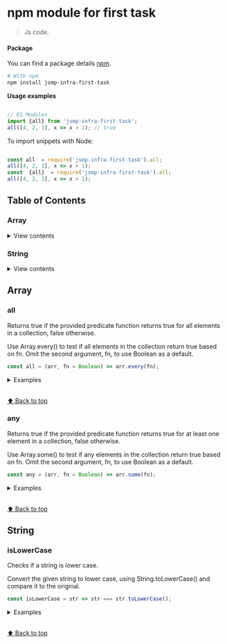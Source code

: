 # npm module for first task

> Js code.


#### Package

You can find a package details [npm](https://www.npmjs.com/package/jsmp-infra-first-task).

```bash
# With npm
npm install jsmp-infra-first-task
```

**Usage examples**

```js

// ES Modules
import {all} from 'jsmp-infra-first-task';
all([4, 2, 3], x => x > 1); // true
```

To import snippets with Node:

```js

const all  = require('jsmp-infra-first-task').all;
all([4, 2, 3], x => x > 1);
const  {all}  = require('jsmp-infra-first-task').all;
all([4, 2, 3], x => x > 1);
```


## Table of Contents

### Array

<details>
<summary>View contents</summary>

* [`all`](#all)
* [`any`](#any)

</details>


### String

<details>
<summary>View contents</summary>


* [`isLowerCase`](#isLowerCase)

</details>

 ## Array



### all

Returns true if the provided predicate function returns true for all elements in a collection, false otherwise.

Use Array.every() to test if all elements in the collection return true based on fn. Omit the second argument, fn, to use Boolean as a default.

```js
const all = (arr, fn = Boolean) => arr.every(fn);
```

<details>
<summary>Examples</summary>

```js
all([1, 2, 3]); // true ]
```

</details>

<br>[⬆ Back to top](#table-of-contents)



### any

Returns true if the provided predicate function returns true for at least one element in a collection, false otherwise.

Use Array.some() to test if any elements in the collection return true based on fn. Omit the second argument, fn, to use Boolean as a default.

```js
const any = (arr, fn = Boolean) => arr.some(fn);
```

<details>
<summary>Examples</summary>

```js
any([0, 1, 2, 0], x => x >= 2); // true
```

</details>

<br>[⬆ Back to top](#table-of-contents)

 ## String


### isLowerCase

Checks if a string is lower case.

Convert the given string to lower case, using String.toLowerCase() and compare it to the original.

```js
const isLowerCase = str => str === str.toLowerCase();
```

<details>
<summary>Examples</summary>

```js
isLowerCase('abc'); // true
isLowerCase('a3@$'); // true
isLowerCase('Ab4'); // false
```

</details>

<br>[⬆ Back to top](#table-of-contents)

